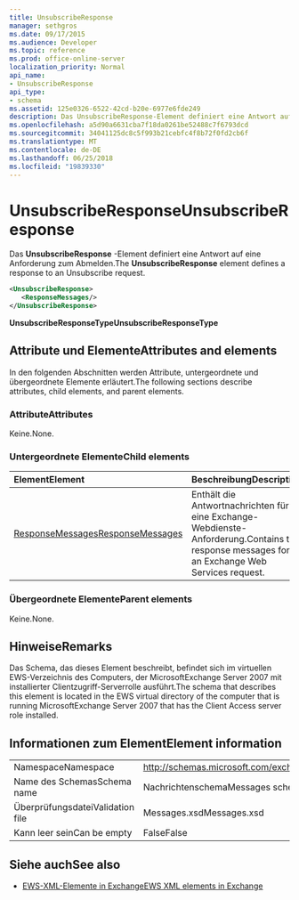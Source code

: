 ```yaml
---
title: UnsubscribeResponse
manager: sethgros
ms.date: 09/17/2015
ms.audience: Developer
ms.topic: reference
ms.prod: office-online-server
localization_priority: Normal
api_name:
- UnsubscribeResponse
api_type:
- schema
ms.assetid: 125e0326-6522-42cd-b20e-6977e6fde249
description: Das UnsubscribeResponse-Element definiert eine Antwort auf eine Anforderung zum Abmelden.
ms.openlocfilehash: a5d90a6631cba7f18da0261be52488c7f6793dcd
ms.sourcegitcommit: 34041125dc8c5f993b21cebfc4f8b72f0fd2cb6f
ms.translationtype: MT
ms.contentlocale: de-DE
ms.lasthandoff: 06/25/2018
ms.locfileid: "19839330"
---
```

# <a name="unsubscriberesponse"></a><span data-ttu-id="e2da0-103">UnsubscribeResponse</span><span class="sxs-lookup"><span data-stu-id="e2da0-103">UnsubscribeResponse</span></span>

<span data-ttu-id="e2da0-104">Das **UnsubscribeResponse** -Element definiert eine Antwort auf eine Anforderung zum Abmelden.</span><span class="sxs-lookup"><span data-stu-id="e2da0-104">The **UnsubscribeResponse** element defines a response to an Unsubscribe request.</span></span> 
  
```xml
<UnsubscribeResponse>
   <ResponseMessages/>
</UnsubscribeResponse>
```

 <span data-ttu-id="e2da0-105">**UnsubscribeResponseType**</span><span class="sxs-lookup"><span data-stu-id="e2da0-105">**UnsubscribeResponseType**</span></span>
## <a name="attributes-and-elements"></a><span data-ttu-id="e2da0-106">Attribute und Elemente</span><span class="sxs-lookup"><span data-stu-id="e2da0-106">Attributes and elements</span></span>

<span data-ttu-id="e2da0-107">In den folgenden Abschnitten werden Attribute, untergeordnete und übergeordnete Elemente erläutert.</span><span class="sxs-lookup"><span data-stu-id="e2da0-107">The following sections describe attributes, child elements, and parent elements.</span></span>
  
### <a name="attributes"></a><span data-ttu-id="e2da0-108">Attribute</span><span class="sxs-lookup"><span data-stu-id="e2da0-108">Attributes</span></span>

<span data-ttu-id="e2da0-109">Keine.</span><span class="sxs-lookup"><span data-stu-id="e2da0-109">None.</span></span>
  
### <a name="child-elements"></a><span data-ttu-id="e2da0-110">Untergeordnete Elemente</span><span class="sxs-lookup"><span data-stu-id="e2da0-110">Child elements</span></span>

|<span data-ttu-id="e2da0-111">**Element**</span><span class="sxs-lookup"><span data-stu-id="e2da0-111">**Element**</span></span>|<span data-ttu-id="e2da0-112">**Beschreibung**</span><span class="sxs-lookup"><span data-stu-id="e2da0-112">**Description**</span></span>|
|:-----|:-----|
|[<span data-ttu-id="e2da0-113">ResponseMessages</span><span class="sxs-lookup"><span data-stu-id="e2da0-113">ResponseMessages</span></span>](responsemessages.md) <br/> |<span data-ttu-id="e2da0-114">Enthält die Antwortnachrichten für eine Exchange-Webdienste-Anforderung.</span><span class="sxs-lookup"><span data-stu-id="e2da0-114">Contains the response messages for an Exchange Web Services request.</span></span>  <br/> |
   
### <a name="parent-elements"></a><span data-ttu-id="e2da0-115">Übergeordnete Elemente</span><span class="sxs-lookup"><span data-stu-id="e2da0-115">Parent elements</span></span>

<span data-ttu-id="e2da0-116">Keine.</span><span class="sxs-lookup"><span data-stu-id="e2da0-116">None.</span></span>
  
## <a name="remarks"></a><span data-ttu-id="e2da0-117">Hinweise</span><span class="sxs-lookup"><span data-stu-id="e2da0-117">Remarks</span></span>

<span data-ttu-id="e2da0-118">Das Schema, das dieses Element beschreibt, befindet sich im virtuellen EWS-Verzeichnis des Computers, der MicrosoftExchange Server 2007 mit installierter Clientzugriff-Serverrolle ausführt.</span><span class="sxs-lookup"><span data-stu-id="e2da0-118">The schema that describes this element is located in the EWS virtual directory of the computer that is running MicrosoftExchange Server 2007 that has the Client Access server role installed.</span></span>
  
## <a name="element-information"></a><span data-ttu-id="e2da0-119">Informationen zum Element</span><span class="sxs-lookup"><span data-stu-id="e2da0-119">Element information</span></span>

|||
|:-----|:-----|
|<span data-ttu-id="e2da0-120">Namespace</span><span class="sxs-lookup"><span data-stu-id="e2da0-120">Namespace</span></span>  <br/> |http://schemas.microsoft.com/exchange/services/2006/messages  <br/> |
|<span data-ttu-id="e2da0-121">Name des Schemas</span><span class="sxs-lookup"><span data-stu-id="e2da0-121">Schema name</span></span>  <br/> |<span data-ttu-id="e2da0-122">Nachrichtenschema</span><span class="sxs-lookup"><span data-stu-id="e2da0-122">Messages schema</span></span>  <br/> |
|<span data-ttu-id="e2da0-123">Überprüfungsdatei</span><span class="sxs-lookup"><span data-stu-id="e2da0-123">Validation file</span></span>  <br/> |<span data-ttu-id="e2da0-124">Messages.xsd</span><span class="sxs-lookup"><span data-stu-id="e2da0-124">Messages.xsd</span></span>  <br/> |
|<span data-ttu-id="e2da0-125">Kann leer sein</span><span class="sxs-lookup"><span data-stu-id="e2da0-125">Can be empty</span></span>  <br/> |<span data-ttu-id="e2da0-126">False</span><span class="sxs-lookup"><span data-stu-id="e2da0-126">False</span></span>  <br/> |
   
## <a name="see-also"></a><span data-ttu-id="e2da0-127">Siehe auch</span><span class="sxs-lookup"><span data-stu-id="e2da0-127">See also</span></span>



- [<span data-ttu-id="e2da0-128">EWS-XML-Elemente in Exchange</span><span class="sxs-lookup"><span data-stu-id="e2da0-128">EWS XML elements in Exchange</span></span>](ews-xml-elements-in-exchange.md)

